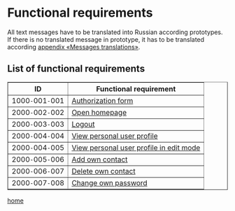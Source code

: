 <h1>Functional requirements</h1>
<p>All text messages have to be translated into Russian according prototypes. If there is no translated message in prototype, it has to be translated according <a href='AppendixMessagesTranslations.md'>appendix «Messages translations»</a>.</p>
<h2>List of functional requirements</h2>
<table border='1'>
<tr><th>ID</th><th>Functional requirement</th></tr>
<tr><td>1000<code>-</code>001<code>-</code>001</td><td><a href='FR1000001001.md'>Authorization form</a></td></tr>
<tr><td>2000<code>-</code>002<code>-</code>002</td><td><a href='FR2000002002.md'>Open homepage</a></td></tr>
<tr><td>2000<code>-</code>003<code>-</code>003</td><td><a href='FR2000003003.md'>Logout</a></td></tr>
<tr><td>2000<code>-</code>004<code>-</code>004</td><td><a href='FR2000004004.md'>View personal user profile</a></td></tr>
<tr><td>2000<code>-</code>004<code>-</code>005</td><td><a href='FR2000004005.md'>View personal user profile in edit mode</a></td></tr>
<tr><td>2000<code>-</code>005<code>-</code>006</td><td><a href='FR2000005006.md'>Add own contact</a></td></tr>
<tr><td>2000<code>-</code>006<code>-</code>007</td><td><a href='FR2000006007.md'>Delete own contact</a></td></tr>
<tr><td>2000<code>-</code>007<code>-</code>008</td><td><a href='FR2000007008.md'>Change own password</a></td></tr>
</table>
<p><a href='index.md'>home</a></p>
